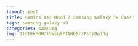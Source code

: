 ```yaml
---
layout: post
title: Comics Red Hood 2 Samsung Galaxy S9 Case
tags: samsung galaxy s9
categories: samsung
img: 11CEEkM0H7lUwxq8PINHb8rzPsCpDpJJg
---
```

